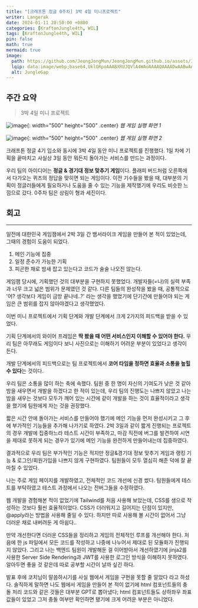 ```yaml
---
title: "[크래프톤 정글 0주차] 3박 4일 미니프로젝트"
writer: Langerak
date: 2024-01-11 20:50:00 +0800
categories: [KraftonJungle4th, WIL]
tags: [KraftonJungle4th, WIL]
pin: false
math: true
mermaid: true
image:
  path: https://github.com/JeongJongMun/JeongJongMun.github.io/assets/101979073/ad006688-a835-42e2-9fb6-92b43398badd
  lqip: data:image/webp;base64,UklGRpoAAABXRUJQVlA4WAoAAAAQAAAADwAABwAAQUxQSDIAAAARL0AmbZurmr57yyIiqE8oiG0bejIYEQTgqiDA9vqnsUSI6H+oAERp2HZ65qP/VIAWAFZQOCBCAAAA8AEAnQEqEAAIAAVAfCWkAALp8sF8rgRgAP7o9FDvMCkMde9PK7euH5M1m6VWoDXf2FkP3BqV0ZYbO6NA/VFIAAAA
  alt: JungleGap
---
```


## 주간 요약
> 3박 4일 미니 프로젝트

![image](https://github.com/JeongJongMun/JeongJongMun.github.io/assets/101979073/b2e0ca4f-815a-409c-9aff-28d2190b101e){: width="500" height="500" .center}
_웹 게임 실행 화면 1_

![image](https://github.com/JeongJongMun/JeongJongMun.github.io/assets/101979073/876152d9-3a8b-442a-9010-a8426b30085e){: width="500" height="500" .center}
_웹 게임 실행 화면 2_

크래프톤 정글 4기 입소와 동시에 3박 4일 동안 미니 프로젝트를 진행했다. 1일 차에 기획을 끝마치고 사실상 3일 동안 뭐든지 돌아가는 서비스를 만드는 과정이다.

우리 팀의 아이디어는 **정글 & 경기대 정보 맞추기 게임**이다. 플래피 버드처럼 오른쪽에서 다가오는 퀴즈의 정답을 맞히면 되는 게임이다. 이전 기수들을 봤을 때, 대부분의 기획이 정글러들에게 필요하거나 도움을 줄 수 있는 기능을 제작했기에 우리도 비슷한 느낌으로 갔다. 0주차 팀은 상림이 형과 세진이다.

## 회고
---
일전에 대한민국 게임잼에서 2박 3일 간 뱀서라이크 게임을 만들어 본 적이 있었는데, 그때의 경험이 도움이 되었다.

1.  메인 기능에 집중
2.  일정 준수가 가능한 기획
3.  피곤한 채로 밤새 잡고 있는다고 코드가 술술 나오진 않는다.

게임잼 당시에, 기획했던 것의 대부분을 구현하지 못했었다. 개발자들(=나)의 실력 부족과 너무 크고 넓은 범위가 문제였던 것 같다. 다른 팀들의 완성작을 봤을 때, 공통적으로 '어? 생각보다 게임이 금방 끝나네..?' 라는 생각을 했었기에 단기간에 만들어야 되는 게임은 큰 범위를 잡지 않아야겠다고 생각했었다.

이번 미니 프로젝트에서 기획 단계와 개발 단계에서 크게 2가지의 피드백을 받을 수 있었다.

기획 단계에서의 와이어 프레임은 **딱 봤을 때 어떤 서비스인지 이해할 수 있어야 한다.** 우리 팀은 아무래도 게임이다 보니 사진으로는 이해하기 어려운 부분이 있었다고 생각이 든다.

개발 단계에서의 피드백으로는 팀 프로젝트에서 **코어 타임을 정하면 효율과 소통을 높힐 수 있다**는 것이다.

우리 팀은 소통을 많이 하는 축에 속했다. 팀원 중 한 명이 자신의 기여도가 낮은 것 같아 밤을 새우면서 개발을 하겠다고 한 적이 있는데, 우리 팀의 진행도는 나쁘지 않았고 나는 밤을 새우는 것보다 모두가 깨어 있는 시간에 같이 개발을 하는 것이 효율적이라고 생각을 했기에 팀원에게 자는 것을 권장했다.

짧은 시간 안에 돌아가는 서비스를 만들어야 했기에 메인 기능을 먼저 완성시키고 그 후에 부가적인 기능들을 추가해 나가기로 하였다. 2박 3일과 같이 짧게 진행되는 프로젝트의 경우 개발에 집중하느라 테스트 시간이 부족하고, 마감 직전에 버그를 발견하여 시연을 제대로 못하게 되는 경우가 있기에 메인 기능을 완전하게 만들어내는데 집중하였다.

결과적으로 우리 팀은 부가적인 기능은 적지만 정글&경기대 정보 맞추기 게임과 랭킹 기능 & 로그인/회원가입을 나쁘지 않게 구현하였다. 팀원들이 모두 열심히 해준 덕에 잘 끝마칠 수 있었다.

나는 주로 게임 페이지를 개발하였고, 전체적인 코드 개선에 신경 썼다. 팀원들에게 테스트를 부탁하였고 테스트 과정에서 나오는 잔버그들을 수정하였다.

웹 개발을 경험해본 적이 없었기에 Tailwind를 처음 사용해 보았는데, CSS를 생으로 작성하는 것보다 훨씬 효율적이었다. CSS가 더러워지고 길어지는 단점이 있지만, @apply라는 방법을 사용해 줄일 수 있다. 하지만 따로 사용해 볼 시간이 없어서 그냥 더러운 채로 내버려둔 게 아쉽다..

만약 개선한다면 더러운 CSS들을 정리하고 게임의 전체적인 루프를 개선해야 한다. 처음에 한 js 파일에서 모든 코드를 작성하고 나중에 나누어서 제대로 된 모듈화가 진행되지 않았다. 그리고 나는 백엔드 팀원이 개발해둔 걸 이어받아서 개선하였기에 jinja2를 사용한 Server Side Rendering과 JWT를 사용한 로그인 방식을 이해하지 못하였다. 알아두면 좋을 것 같은데 따로 공부할 시간이 날까 싶긴 하다.

발표 후에 코치님이 말씀하시기를 사실 웹에서 게임을 구현을 못할 줄 알았다 라고 하셨다. 솔직하게 말하면 나도 웹에서 게임을 만들어 본 적이 없기에 html 컴포넌트들의 충돌 처리 코드와 같은 것들은 대부분 GPT로 뽑아냈다; html 컴포넌트들도 상하좌우 좌표값들이 있었고 그저 충돌 여부만 확인하면 됐기에 크게 어려운 부분은 아니었다.
